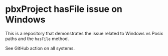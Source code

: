 # pbxProject hasFile issue on Windows

This is a repository that demonstrates the issue related to Windows vs Posix paths and the `hasFile` method.

See GitHub action on all systems.
